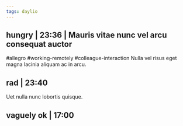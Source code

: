```yaml
---
tags: daylio
---
```


## hungry | 23:36 | Mauris vitae nunc vel arcu consequat auctor
#allegro #working-remotely #colleague-interaction
Nulla vel risus eget magna lacinia aliquam ac in arcu.

## rad | 23:40
Uet nulla nunc lobortis quisque.

## vaguely ok | 17:00

